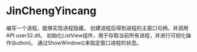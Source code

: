# JinChengYincang

编写一个进程，能够实现进程隐藏。
创建进程后得到进程的主窗口句柄，并调用API user32.dll。
初始化ListView组件，用于存取当前所有进程，并进行可视化操作(button)。
通过ShowWindow()来指定窗口进程的状态。
